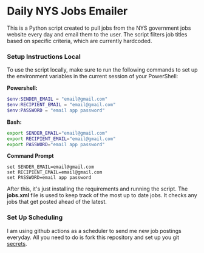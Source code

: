 # Daily NYS Jobs Emailer

This is a Python script created to pull jobs from the NYS government jobs website every day and email them to the user. The script filters job titles based on specific criteria, which are currently hardcoded.

### Setup Instructions Local

To use the script locally, make sure to run the following commands to set up the environment variables in the current session of your PowerShell:

**Powershell:**
```powershell
$env:SENDER_EMAIL = "email@gmail.com"
$env:RECIPIENT_EMAIL = "email@gmail.com"
$env:PASSWORD = "email app password"
```

**Bash:**
```bash
export SENDER_EMAIL="email@gmail.com"
export RECIPIENT_EMAIL="email@gmail.com"
export PASSWORD="email app password"
```

**Command Prompt**
```batch
set SENDER_EMAIL=email@gmail.com
set RECIPIENT_EMAIL=email@gmail.com
set PASSWORD=email app password
```

After this, it's just installing the requirements and running the script. The **jobs.xml** file is used to keep track of the most up to date jobs. It checks any jobs that get posted ahead of the latest.


### Set Up Scheduling

I am using github actions as a scheduler to send me new job postings everyday. All you need to do is fork this repository and set up you git [secrets](https://docs.github.com/en/actions/security-guides/using-secrets-in-github-actions).